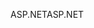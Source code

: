 <span data-ttu-id="f4feb-101">ASP.NET</span><span class="sxs-lookup"><span data-stu-id="f4feb-101">ASP.NET</span></span>